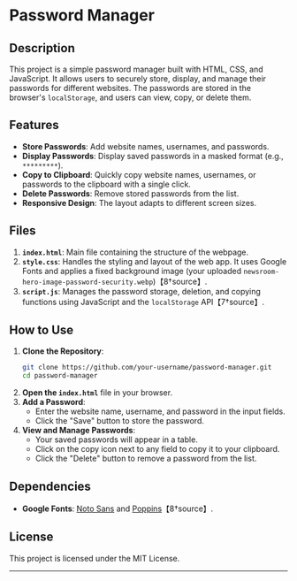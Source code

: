 # Password Manager

## Description
This project is a simple password manager built with HTML, CSS, and JavaScript. It allows users to securely store, display, and manage their passwords for different websites. The passwords are stored in the browser's `localStorage`, and users can view, copy, or delete them.

## Features
- **Store Passwords**: Add website names, usernames, and passwords.
- **Display Passwords**: Display saved passwords in a masked format (e.g., `*********`).
- **Copy to Clipboard**: Quickly copy website names, usernames, or passwords to the clipboard with a single click.
- **Delete Passwords**: Remove stored passwords from the list.
- **Responsive Design**: The layout adapts to different screen sizes.
  
## Files
1. **`index.html`**: Main file containing the structure of the webpage.
2. **`style.css`**: Handles the styling and layout of the web app. It uses Google Fonts and applies a fixed background image (your uploaded `newsroom-hero-image-password-security.webp`)【8†source】.
3. **`script.js`**: Manages the password storage, deletion, and copying functions using JavaScript and the `localStorage` API【7†source】.

## How to Use
1. **Clone the Repository**:
    ```bash
    git clone https://github.com/your-username/password-manager.git
    cd password-manager
    ```
2. **Open the `index.html`** file in your browser.
3. **Add a Password**:
   - Enter the website name, username, and password in the input fields.
   - Click the "Save" button to store the password.
4. **View and Manage Passwords**:
   - Your saved passwords will appear in a table.
   - Click on the copy icon next to any field to copy it to your clipboard.
   - Click the "Delete" button to remove a password from the list.
  
## Dependencies
- **Google Fonts**: [Noto Sans](https://fonts.google.com/specimen/Noto+Sans) and [Poppins](https://fonts.google.com/specimen/Poppins)【8†source】.

## License
This project is licensed under the MIT License.

---
